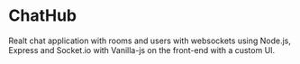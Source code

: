 # ChatHub
Realt chat application with rooms and users with websockets using Node.js, Express and Socket.io with Vanilla-js on the front-end with a custom UI.
